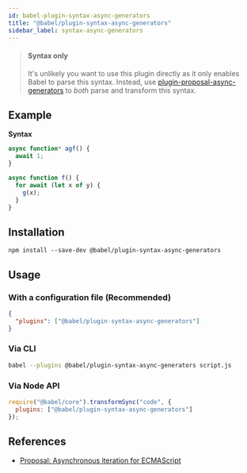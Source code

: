 ```yaml
---
id: babel-plugin-syntax-async-generators
title: "@babel/plugin-syntax-async-generators"
sidebar_label: syntax-async-generators
---
```


> #### Syntax only
>
> It's unlikely you want to use this plugin directly as it only enables Babel to parse this syntax. Instead, use [plugin-proposal-async-generators](plugin-proposal-async-generator-functions.md) to _both_ parse and transform this syntax.

## Example

**Syntax**

```js title="JavaScript"
async function* agf() {
  await 1;
}
```

```js title="JavaScript"
async function f() {
  for await (let x of y) {
    g(x);
  }
}
```

## Installation

```shell npm2yarn
npm install --save-dev @babel/plugin-syntax-async-generators
```

## Usage

### With a configuration file (Recommended)

```json title="babel.config.json"
{
  "plugins": ["@babel/plugin-syntax-async-generators"]
}
```

### Via CLI

```sh title="Shell"
babel --plugins @babel/plugin-syntax-async-generators script.js
```

### Via Node API

```js title="JavaScript"
require("@babel/core").transformSync("code", {
  plugins: ["@babel/plugin-syntax-async-generators"]
});
```

## References

* [Proposal: Asynchronous iteration for ECMAScript](https://github.com/tc39/proposal-async-iteration)

